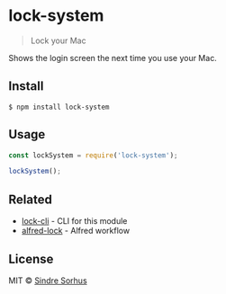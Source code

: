# lock-system

> Lock your Mac

Shows the login screen the next time you use your Mac.


## Install

```
$ npm install lock-system
```


## Usage

```js
const lockSystem = require('lock-system');

lockSystem();
```


## Related

- [lock-cli](https://github.com/sindresorhus/lock-cli) - CLI for this module
- [alfred-lock](https://github.com/sindresorhus/alfred-lock) - Alfred workflow


## License

MIT © [Sindre Sorhus](https://sindresorhus.com)
